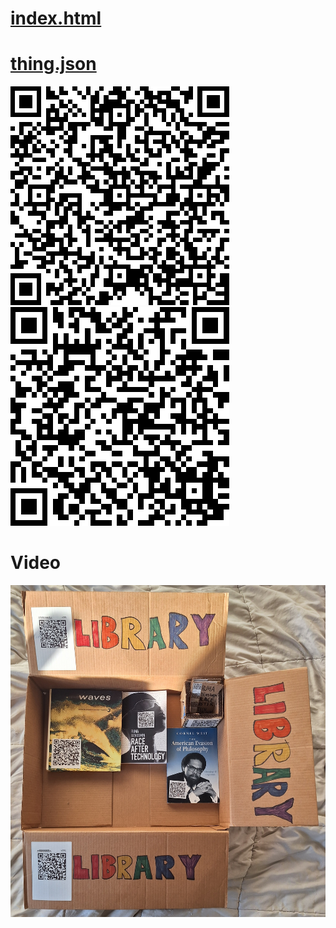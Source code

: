 # [index.html](index.html)
# [thing.json](thing.json)

  ![qrcode of this page](qrcode.png)
  ![qrcode of video](video_qrcode.png)
  
# Video 
    
 ![thing.png](thing.png)

  
